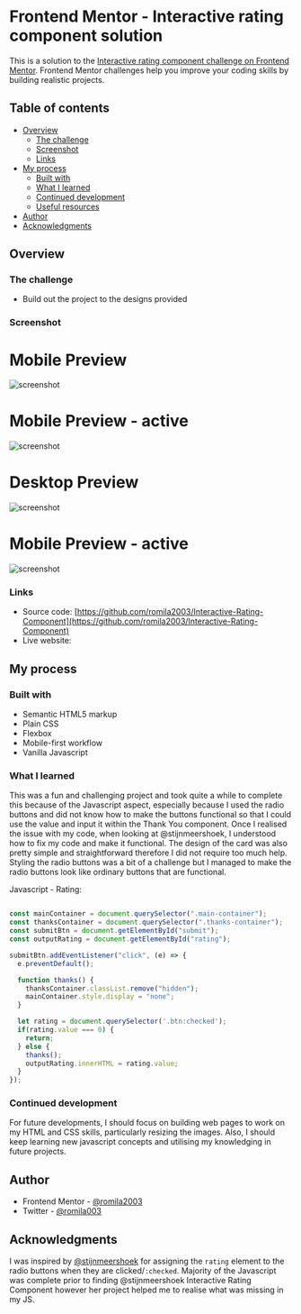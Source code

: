 # Frontend Mentor - Interactive rating component solution

This is a solution to the [Interactive rating component challenge on Frontend Mentor](https://www.frontendmentor.io/challenges/interactive-rating-component-koxpeBUmI). Frontend Mentor challenges help you improve your coding skills by building realistic projects. 

## Table of contents

- [Overview](#overview)
  - [The challenge](#the-challenge)
  - [Screenshot](#screenshot)
  - [Links](#links)
- [My process](#my-process)
  - [Built with](#built-with)
  - [What I learned](#what-i-learned)
  - [Continued development](#continued-development)
  - [Useful resources](#useful-resources)
- [Author](#author)
- [Acknowledgments](#acknowledgments)

## Overview

### The challenge

- Build out the project to the designs provided

### Screenshot

# Mobile Preview 

![screenshot]()

# Mobile Preview - active

![screenshot]()

# Desktop Preview 

![screenshot]()

# Mobile Preview - active 

![screenshot]()

### Links

 - Source code: [https://github.com/romila2003/Interactive-Rating-Component](https://github.com/romila2003/Interactive-Rating-Component)
 - Live website: []()

## My process

### Built with

- Semantic HTML5 markup
- Plain CSS
- Flexbox
- Mobile-first workflow
- Vanilla Javascript

### What I learned

This was a fun and challenging project and took quite a while to complete this because of the Javascript aspect, especially because I used the radio buttons and did not know how to make the buttons functional so that I could use the value and input it within the Thank You component. Once I realised the issue with my code, when looking at @stijnmeershoek, I understood how to fix my code and make it functional. The design of the card was also pretty simple and straightforward therefore I did not require too much help. Styling the radio buttons was a bit of a challenge but I managed to make the radio buttons look like ordinary buttons that are functional.

Javascript - Rating: 

```javascript

const mainContainer = document.querySelector(".main-container");
const thanksContainer = document.querySelector(".thanks-container");
const submitBtn = document.getElementById("submit");
const outputRating = document.getElementById("rating");

submitBtn.addEventListener("click", (e) => {
  e.preventDefault();

  function thanks() {
    thanksContainer.classList.remove("hidden");
    mainContainer.style.display = "none";
  }

  let rating = document.querySelector('.btn:checked');
  if(rating.value === 0) {
    return;
  } else {
    thanks();
    outputRating.innerHTML = rating.value;
  }
});

```

### Continued development

For future developments, I should focus on building web pages to work on my HTML and CSS skills, particularly resizing the images. Also, I should keep learning new javascript concepts and utilising my knowledging in future projects.


## Author

- Frontend Mentor - [@romila2003](https://www.frontendmentor.io/profile/romila2003)
- Twitter - [@romila003](https://www.twitter.com/romila003)

## Acknowledgments

I was inspired by [@stijnmeershoek](https://www.frontendmentor.io/profile/stijnmeershoek) for assigning the `rating` element to the radio buttons when they are clicked/`:checked`. Majority of the Javascript was complete prior to finding @stijnmeershoek Interactive Rating Component however her project helped me to realise what was missing in my JS.
